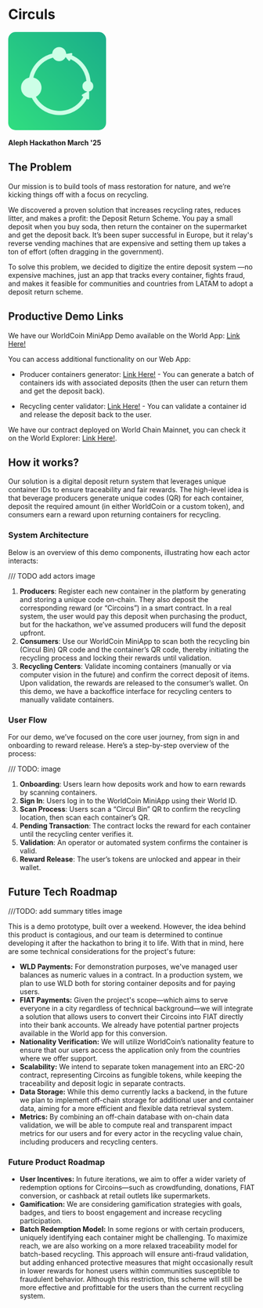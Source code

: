 # Circuls

<img src="./frontend/public/assets/logo.png" alt="Logo" style="width:200px; height:200px; border-radius:15px; margin-right: 20px;" />

**Aleph Hackathon March '25**

## The Problem

Our mission is to build tools of mass restoration for nature, and we’re kicking things off with a focus on recycling.

We discovered a proven solution that increases recycling rates, reduces litter, and makes a profit: the Deposit Return Scheme. You pay a small deposit when you buy soda, then return the container on the supermarket and get the deposit back. It’s been super successful in Europe, but it relay's reverse vending machines that are expensive and setting them up takes a ton of effort (often dragging in the government).

To solve this problem, we decided to digitize the entire deposit system —no expensive machines, just an app that tracks every container, fights fraud, and makes it feasible for communities and countries from LATAM to adopt a deposit return scheme.

## Productive Demo Links

We have our WorldCoin MiniApp Demo available on the World App: [Link Here!](https://worldcoin.org/ecosystem/app_f30a4a2206cb661cd4ea1b126939601c)

You can access additional functionality on our Web App:

- Producer containers generator: [Link Here!](https://circuls-aleph-hackathon-march-25.vercel.app/backoffice/producer) - You can generate a batch of containers ids with associated deposits (then the user can return them and get the deposit back).

- Recycling center validator: [Link Here!](https://circuls-aleph-hackathon-march-25.vercel.app/backoffice/validator) - You can validate a container id and release the deposit back to the user.

We have our contract deployed on World Chain Mainnet, you can check it on the World Explorer: [Link Here!](https://worldscan.org/address/0x76aFD8E56201A75D7C427424A074A99258C8aD6a).

## How it works?

Our solution is a digital deposit return system that leverages unique container IDs to ensure traceability and fair rewards. The high-level idea is that beverage producers generate unique codes (QR) for each container, deposit the required amount (in either WorldCoin or a custom token), and consumers earn a reward upon returning containers for recycling.

### System Architecture

Below is an overview of this demo components, illustrating how each actor interacts:

/// TODO add actors image

1. **Producers**: Register each new container in the platform by generating and storing a unique code on-chain. They also deposit the corresponding reward (or “Circoins”) in a smart contract. In a real system, the user would pay this deposit when purchasing the product, but for the hackathon, we’ve assumed producers will fund the deposit upfront.
2. **Consumers**: Use our WorldCoin MiniApp to scan both the recycling bin (Circul Bin) QR code and the container’s QR code, thereby initiating the recycling process and locking their rewards until validation.
3. **Recycling Centers**: Validate incoming containers (manually or via computer vision in the future) and confirm the correct deposit of items. Upon validation, the rewards are released to the consumer’s wallet. On this demo, we have a backoffice interface for recycling centers to manually validate containers.

### User Flow

For our demo, we’ve focused on the core user journey, from sign in and onboarding to reward release. Here’s a step-by-step overview of the process:

/// TODO: image

1. **Onboarding**: Users learn how deposits work and how to earn rewards by scanning containers.
2. **Sign In**: Users log in to the WorldCoin MiniApp using their World ID.
3. **Scan Process**: Users scan a “Circul Bin” QR to confirm the recycling location, then scan each container’s QR.
4. **Pending Transaction**: The contract locks the reward for each container until the recycling center verifies it.
5. **Validation**: An operator or automated system confirms the container is valid.
6. **Reward Release**: The user’s tokens are unlocked and appear in their wallet.

## Future Tech Roadmap

///TODO: add summary titles image

This is a demo prototype, built over a weekend. However, the idea behind this product is contagious, and our team is determined to continue developing it after the hackathon to bring it to life. With that in mind, here are some technical considerations for the project's future:

- **WLD Payments:** For demonstration purposes, we've managed user balances as numeric values in a contract. In a production system, we plan to use WLD both for storing container deposits and for paying users.
- **FIAT Payments:** Given the project's scope—which aims to serve everyone in a city regardless of technical background—we will integrate a solution that allows users to convert their Circoins into FIAT directly into their bank accounts. We already have potential partner projects available in the World app for this conversion.
- **Nationality Verification:** We will utilize WorldCoin’s nationality feature to ensure that our users access the application only from the countries where we offer support.
- **Scalability:** We intend to separate token management into an ERC-20 contract, representing Circoins as fungible tokens, while keeping the traceability and deposit logic in separate contracts.
- **Data Storage:** While this demo currently lacks a backend, in the future we plan to implement off-chain storage for additional user and container data, aiming for a more efficient and flexible data retrieval system.
- **Metrics:** By combining an off-chain database with on-chain data validation, we will be able to compute real and transparent impact metrics for our users and for every actor in the recycling value chain, including producers and recycling centers.

### Future Product Roadmap

- **User Incentives:** In future iterations, we aim to offer a wider variety of redemption options for Circoins—such as crowdfunding, donations, FIAT conversion, or cashback at retail outlets like supermarkets.
- **Gamification:** We are considering gamification strategies with goals, badges, and tiers to boost engagement and increase recycling participation.
- **Batch Redemption Model:** In some regions or with certain producers, uniquely identifying each container might be challenging. To maximize reach, we are also working on a more relaxed traceability model for batch-based recycling. This approach will ensure anti-fraud validation, but adding enhanced protective measures that might occasionally result in lower rewards for honest users within communities susceptible to fraudulent behavior. Although this restriction, this scheme will still be more effective and profittable for the users than the current recycling system.
